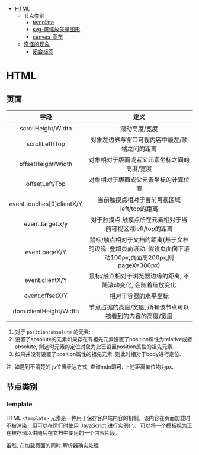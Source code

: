 - [HTML](#html)
  - [节点类别](#%E8%8A%82%E7%82%B9%E7%B1%BB%E5%88%AB)
    - [template](#template)
    - [svg-可缩放矢量图形](#svg-%E5%8F%AF%E7%BC%A9%E6%94%BE%E7%9F%A2%E9%87%8F%E5%9B%BE%E5%BD%A2)
    - [canvas-画布](#canvas-%E7%94%BB%E5%B8%83)
  - [奇怪的现象](#%E5%A5%87%E6%80%AA%E7%9A%84%E7%8E%B0%E8%B1%A1)
    - [闭合标签](#%E9%97%AD%E5%90%88%E6%A0%87%E7%AD%BE)

# HTML
## 页面

| 字段                      | 定义                                                                                                     |
| :--:                      | :---:                                                                                                    |
| scrollHeight/Width        | 滚动高度/宽度                                                                                            |
| scrollLeft/Top            | 对象左边界与窗口可视内容中最左/顶端之间的距离                                                            |
| offsetHeight/Width        | 对象相对于版面或者父元素坐标之间的高度/宽度                                                              |
| offsetLeft/Top            | 对象相对于版面或父元素坐标的计算位置                                                                     |
| event.touches[0]clientX/Y | 当前触摸点相对于当前可视区域left/top的距离                                                               |
| event.target.x/y          | 对于触摸点,触摸点所在元素相对于当前可视区域left/top的距离                                                |
| event.pageX/Y             | 鼠标/触点相对于文档的距离(基于文档的边缘, 叠加页面滚动. 假设页面向下滚动100px,页面高200px,则pageX=300px) |
| event.clientX/Y           | 鼠标/触点相对于浏览器边缘的距离, 不随滚动变化, 会随着缩放变化                                            |
| event.offsetX/Y           | 相对于容器的水平坐标                                                                                     |
| dom.clientHeight/Width    | 节点占据的高度/宽度, 所有该节点可以被看到的内容的高度/宽度                                               |

1. 对于 `position:absolute` 的元素:
  1. 设置了absolute的元素如果存在有祖先元素设置了position属性为relative或者absolute, 则这时元素的定位对象为此已设置position属性的祖先元素.
  2. 如果并没有设置了position属性的祖先元素, 则此时相对于body进行定位.

注: 如遇到不清楚的 js位置表达方式, 查询mdn即可. 上述距离单位均为px.

## 节点类别
### template
HTML `<template>` 元素是一种用于保存客户端内容的机制，该内容在页面加载时不被渲染，但可以在运行时使用 JavaScript 进行实例化。
可以将一个模板视为正在被存储以供随后在文档中使用的一个内容片段。

虽然, 在加载页面的同时,解析器确实处理 <template>元素的内容，这样做只是确保这些内容是有效的; 然而,元素的内容不会被渲染

### svg-可缩放矢量图形
    - 填充颜色: `fill="red"` 或者 `fill="#00A1F1"`
    - 示例: 搜索图标的svg图形, 源于: [ionicons](http://ionicons.com/)
    ````
    <svg version="1.1" id="Layer_1" xmlns="http://www.w3.org/2000/svg" xmlns:xlink="http://www.w3.org/1999/xlink" x="0px" y="0px"
	 width="18px" height="18px" viewBox="0 0 512 512" style="enable-background:new 0 0 512 512;" xml:space="preserve">
    <path d="M445,386.7l-84.8-85.9c13.8-24.1,21-50.9,21-77.9c0-87.6-71.2-158.9-158.6-158.9C135.2,64,64,135.3,64,222.9
        c0,87.6,71.2,158.9,158.6,158.9c27.9,0,55.5-7.7,80.1-22.4l84.4,85.6c1.9,1.9,4.6,3.1,7.3,3.1c2.7,0,5.4-1.1,7.3-3.1l43.3-43.8
        C449,397.1,449,390.7,445,386.7z M222.6,125.9c53.4,0,96.8,43.5,96.8,97c0,53.5-43.4,97-96.8,97c-53.4,0-96.8-43.5-96.8-97
        C125.8,169.4,169.2,125.9,222.6,125.9z" fill="#00A1F1"/>
    </svg>
    ````
    
### canvas-画布
> 如果需要在html绘图, 但是不知如何实现, 可以查阅下 canvas 有没有好的实现
1. 作用: 通常用于通过脚本绘制图形. canvas 元素本身是没有绘图能力, 所有的绘制工作必须在 JavaScript 内部完成.
2. canvas坐标: canvas是二维网格, 左上角坐标`(0,0)`, 没有负值, 没有小数值. 
    - 如果绘制点类似与 `(1,1)`, 那么 会从 `(0.5~1.5,0.5~1.5)` 绘制, 所以x/y轴都会多占用一个像素.
3. 用法- 绘制 线
    ```JavaScript
    var node=document.getElementById("canvas")
    // 获取内建的 HTML5 对象，拥有多种绘制路径、矩形、圆形、字符以及添加图像的方法
    var canvas = node.getContext("2d");
    // 定义线条开始坐标
    canvas.moveTo(x,y);
    // 定义线条结束坐标
    canvas.lineTo(x,y);

    // 定义圆形: start 起始角度，以弧度表示，圆心平行的右端为0度; stop 结束角度，以弧度表示
    // 画圆的方向是顺时针, Math.PI表示180°
    canvas.arc(x,y,r,start,stop)

    // 将 线 绘制出来
    canvas.stroke();
    // 填充 线 包围的内容
    canvas.fill()
    ```
4. 用法-文本 渐变 图像
    ```JavaScript
    // 设置字体
    canvas.font="30px Arial";
    // 绘制实心字体
    canvas.fillText("Hello World",10,50);
    // 绘制空心字体
    canvas.strokeText("Hello World",10,50);

    // 创建线条渐变: createLinearGradient(x,y,x1,y1)
    var grd=canvas.createLinearGradient(0,0,200,0);
    
    // 创建径向/圆渐变: createRadialGradient(x,y,r,x1,y1,r1)
    // var grd=canvas.createRadialGradient(75,50,5,90,60,100);
    
    // 指定左边点的颜色, addColorStop(x坐标轴, 颜色)
    grd.addColorStop(0,"red");
    grd.addColorStop(1,"white");
    // 填充渐变
    canvas.fillStyle=grd;
    canvas.fillRect(10,10,150,80);

    // 将图片放到画布: drawImage(image,x,y)
    var img=document.getElementById("scream");
    canvas.drawImage(img,10,10);
    ```

canvas绘图时, 如果绘制 `ctx.moveTo(5,5)` 其实是绘制 4.5~5.5 的1px宽的线, 因为canvas是bitmap, 所以会虚化到 4~6 两个像素点.
- 如果想要绘制1px的线, 可以使用 `ctx.translate(0.5, 0.5);` 缩放线宽, 或者 绘制 `ctx.moveTo(5.5,5.5)`

## 奇怪的现象
### 闭合标签
1. 如果`<a>` 标签不闭合, 则浏览器解释后会同时出现在 A处 和 B处
````
<div class="container">
    <div class="pull-left">
        <div class="sign-wrap">
        <!-- A处 -->
        <a href="index.html">
            <img class="logo-light" src="assets/images/logo_light_blue_47.png" alt="">
        </a><!-- 删掉这个闭合试下 -->
        </div>
    </div>
    <!-- B处 -->
    <!-- 标题栏右侧 -->
    <div class="pull-right">
        <div class="sign-wrap">
        <a class="sign-btn" href="#">
            <i class="ion-person"></i>
        </a>
        </div>
    </div>
</div>
````
